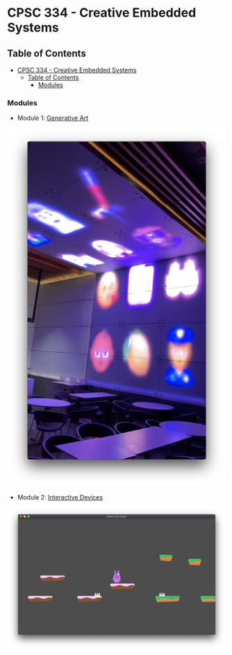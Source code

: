 # CPSC 334 - Creative Embedded Systems

## Table of Contents

- [CPSC 334 - Creative Embedded Systems](#cpsc-334---creative-embedded-systems)
  - [Table of Contents](#table-of-contents)
    - [Modules](#modules)

### Modules

- Module 1: [Generative Art](./1_generative_art/)

![Gen Art](./1_generative_art/docs/inside.png)

- Module 2: [Interactive Devices](./2_interactive_devices/)

![Int Devices](./2_interactive_devices/2_performance_device/docs/screen.png)
